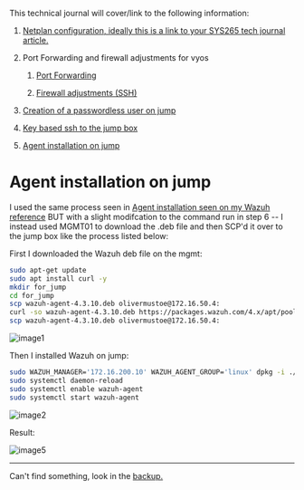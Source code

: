 This technical journal will cover/link to the following information:

1. [Netplan configuration, ideally this is a link to your SYS265 tech journal article.](https://github.com/Oliver-Mustoe/Oliver-Mustoe-Tech-Journal/wiki/Netplan-reference)

2. Port Forwarding and firewall adjustments for vyos
   
   1. [Port Forwarding](https://github.com/Oliver-Mustoe/Oliver-Mustoe-Tech-Journal/wiki/Vyos-reference#setup-port-forwarding)
   
   2. [Firewall adjustments (SSH)](https://github.com/Oliver-Mustoe/Oliver-Mustoe-Tech-Journal/wiki/Vyos-reference#setup-ssh)

3. [Creation of a passwordless user on jump](https://github.com/Oliver-Mustoe/Oliver-Mustoe-Tech-Journal/wiki/SSH-keys-reference#creating-a-passwordless-user)

4. [Key based ssh to the jump box](https://github.com/Oliver-Mustoe/Oliver-Mustoe-Tech-Journal/wiki/SSH-keys-reference#method-2-sftp)

5. [Agent installation on jump](#agent-installation-on-jump)

# Agent installation on jump

I used the same process seen in [Agent installation seen on my Wazuh reference](https://github.com/Oliver-Mustoe/Oliver-Mustoe-Tech-Journal/wiki/Wazuh-reference#agent-installation) BUT with a slight modifcation to the command run in step 6 -- I instead used MGMT01 to download the .deb file and then SCP'd it over to the jump box like the process listed below:

First I downloaded the Wazuh deb file on the mgmt:

```bash
sudo apt-get update
sudo apt install curl -y
mkdir for_jump
cd for_jump
scp wazuh-agent-4.3.10.deb olivermustoe@172.16.50.4:
curl -so wazuh-agent-4.3.10.deb https://packages.wazuh.com/4.x/apt/pool/main/w/wazuh-agent/wazuh-agent_4.3.10-1_amd64.deb
scp wazuh-agent-4.3.10.deb olivermustoe@172.16.50.4:
```

![image1](https://user-images.githubusercontent.com/71083461/221033008-8097a0f0-b393-4981-871f-8e85cd804139.png)        

 Then I installed Wazuh on jump:

```bash
sudo WAZUH_MANAGER='172.16.200.10' WAZUH_AGENT_GROUP='linux' dpkg -i ./wazuh-agent-4.3.10.deb
sudo systemctl daemon-reload
sudo systemctl enable wazuh-agent
sudo systemctl start wazuh-agent
```

![image2](https://user-images.githubusercontent.com/71083461/221032973-13047d7b-2295-4350-bc90-a96c43e8bd60.png)  

Result:  

![image5](https://user-images.githubusercontent.com/71083461/221032998-5b86eacf-083e-43e6-b530-9b36371fad33.png)



---

Can't find something, look in the [backup.](https://github.com/Oliver-Mustoe/Oliver-Mustoe-Tech-Journal/blob/main/tech_journal_backups/SEC-350/Labs/Lab%206.1%20Port%20Forwarding%20and%20Jump%20Boxes.md)
